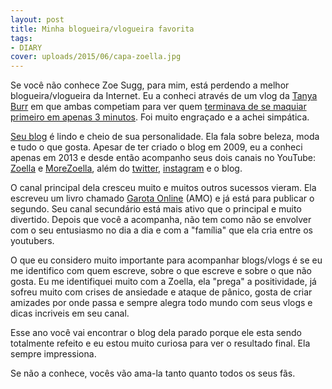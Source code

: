 ```yaml
---
layout: post
title: Minha blogueira/vlogueira favorita
tags:
- DIARY
cover: uploads/2015/06/capa-zoella.jpg
---
```


Se você não conhece Zoe Sugg, para mim, está perdendo a melhor blogueira/vlogueira da Internet. Eu a conheci através de um vlog da <a href="https://www.youtube.com/tanyaburr">Tanya Burr</a> em que ambas competiam para ver quem <a href="https://www.youtube.com/watch?v=hWE3DwZpu3g">terminava de se maquiar primeiro em apenas 3 minutos</a>. Foi muito engraçado e a achei simpática.

<a href="http://www.zoella.co.uk/">Seu blog</a> é lindo e cheio de sua personalidade. Ela fala sobre beleza, moda e tudo o que gosta. Apesar de ter criado o blog em 2009, eu a conheci apenas em 2013 e desde então acompanho seus dois canais no YouTube: <a href="https://www.youtube.com/zoella">Zoella</a> e <a href="https://www.youtube.com/user/MoreZoella">MoreZoella</a>, além do <a href="https://twitter.com/ZozeeBo">twitter</a>, <a href="https://instagram.com/zozeebo">instagram</a> e o blog.

O canal principal dela cresceu muito e muitos outros sucessos vieram. Ela escreveu um livro chamado <a href="http://www.record.com.br/livro_sinopse.asp?id_livro=28647">Garota Online</a> (AMO) e já está para publicar o segundo. Seu canal secundário está mais ativo que o principal e muito divertido. Depois que você a acompanha, não tem como não se envolver com o seu entusiasmo no dia a dia e com a "família" que ela cria entre os youtubers.

O que eu considero muito importante para acompanhar blogs/vlogs é se eu me identifico com quem escreve, sobre o que escreve e sobre o que não gosta. Eu me identifiquei muito com a Zoella, ela "prega" a positividade, já sofreu muito com crises de ansiedade e ataque de pânico, gosta de criar amizades por onde passa e sempre alegra todo mundo com seus vlogs e dicas incriveis em seu canal.

Esse ano você vai encontrar o blog dela parado porque ele esta sendo totalmente refeito e eu estou muito curiosa para ver o resultado final. Ela sempre impressiona.

Se não a conhece, vocês vão ama-la tanto quanto todos os seus fãs.
